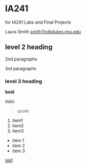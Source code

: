 # IA241
for IA241
Labs and Final Projects

Laura Smith
smith7lc@dukes.jmu.edu

## level 2 heading

2nd paragraphs

3rd paragraphs

### level 3 heading

**bold**

*italic*

> quote

1. item1
2. item2
3. item3

* item 1
* item 2
* item 3

[lab1](https://github.com/LSmith6901/IA241/blob/main/lab1.py)
